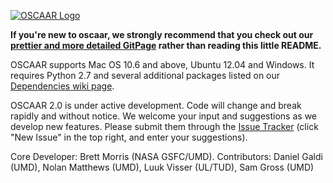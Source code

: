 [![OSCAAR Logo](http://www.astro.umd.edu/~bmorris3/oscaar/READMEheader.png)](http://oscaar.github.io)

**If you're new to oscaar, we strongly recommend that you check out our [prettier and more detailed GitPage](http://oscaar.github.io) rather than reading this little README.**

OSCAAR supports Mac OS 10.6 and above, Ubuntu 12.04 and Windows. It requires Python 2.7 and several additional packages listed on our [Dependencies wiki page](https://github.com/OSCAAR/OSCAAR/wiki/Dependencies).

OSCAAR 2.0 is under active development. Code will change and break rapidly and without notice. We welcome your input and suggestions as we develop new features. Please submit them through the [Issue Tracker](https://github.com/OSCAAR/OSCAAR/issues) (click "New Issue" in the top right, and enter your suggestions).

Core Developer: Brett Morris (NASA GSFC/UMD). Contributors: Daniel Galdi (UMD), Nolan Matthews (UMD), Luuk Visser (UL/TUD), Sam Gross (UMD)
